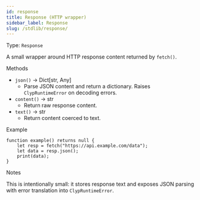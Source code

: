 ```yaml
---
id: response
title: Response (HTTP wrapper)
sidebar_label: Response
slug: /stdlib/response/
---
```


Type: `Response`

A small wrapper around HTTP response content returned by `fetch()`.

Methods

- `json()` -> Dict[str, Any]
  - Parse JSON content and return a dictionary. Raises `ClypRuntimeError` on
    decoding errors.
- `content()` -> str
  - Return raw response content.
- `text()` -> str
  - Return content coerced to text.

Example

```clyp
function example() returns null {
    let resp = fetch("https://api.example.com/data");
    let data = resp.json();
    print(data);
}
```

Notes

This is intentionally small: it stores response text and exposes JSON
parsing with error translation into `ClypRuntimeError`.
